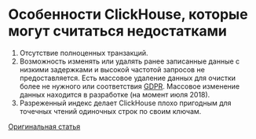 # Особенности ClickHouse, которые могут считаться недостатками

1. Отсутствие полноценных транзакций.
2. Возможность изменять или удалять ранее записанные данные с низкими задержками и высокой частотой запросов не предоставляется. Есть массовое удаление данных для очистки более не нужного или соответствия [GDPR](https://gdpr-info.eu). Массовое изменение данных находится в разработке (на момент июля 2018).
3. Разреженный индекс делает ClickHouse плохо пригодным для точечных чтений одиночных строк по своим
ключам.

[Оригинальная статья](https://clickhouse.yandex/docs/ru/introduction/features_considered_disadvantages/) <!--hide-->
